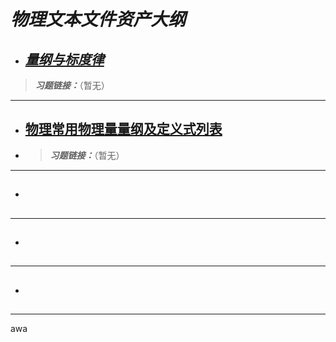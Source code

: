# ***物理文本文件资产大纲***
- ## [***量纲与标度律***](liangganghebiaodulu.md) 
> ***习题链接：***（暂无）
***
- ## [物理常用物理量量纲及定义式列表](chuangjianlianggangbiao.md) 
- > ***习题链接：***（暂无）
***
- ## 
***
* ## 

***
* ## 

***
awa
